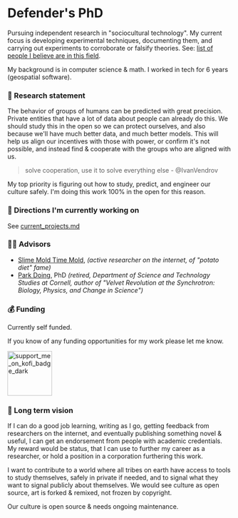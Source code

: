 # Defender's PhD

Pursuing independent research in "sociocultural technology". My current focus is developing experimental techniques, documenting them, and carrying out experiments to corroborate or falsify theories. See: [list of people I believe are in this field](https://github.com/DefenderOfBasic/PhD/issues/2).

My background is in computer science & math. I worked in tech for 6 years (geospatial software). 

### 📜 Research statement

The behavior of groups of humans can be predicted with great precision. Private entities that have a lot of data about people can already do this. We should study this in the open so we can protect ourselves, and also because we'll have much better data, and much better models. This will help us align our incentives with those with power, or confirm it's not possible, and instead find & cooperate with the groups who are aligned with us.

> solve cooperation, use it to solve everything else - @IvanVendrov

My top priority is figuring out how to study, predict, and engineer our culture safely. I'm doing this work 100% in the open for this reason. 

### 🔭 Directions I'm currently working on 

See [current_projects.md](current_projects.md)

### 🧑‍🏫 Advisors

- [Slime Mold Time Mold](https://slimemoldtimemold.com), _(active researcher on the internet, of "potato diet" fame)_
- [Park Doing](https://ethics.engineering.cornell.edu/archives/retired-staff/), PhD _(retired, Department of Science and Technology Studies at Cornell, author of "Velvet Revolution at the Synchrotron: Biology, Physics, and Change in Science")_ 

### 💰 Funding

Currently self funded. 

If you know of any funding opportunities for my work please let me know. 

<a href="https://ko-fi.com/defenderofbasic">
<img width="100" alt="support_me_on_kofi_badge_dark" src="https://github.com/user-attachments/assets/df19236a-d8e3-434f-b405-cd903d2f4739">
</a>

### 🧭 Long term vision

If I can do a good job learning, writing as I go, getting feedback from researchers on the internet, and eventually publishing something novel & useful, I can get an endorsement from people with academic credentials. My reward would be status, that I can use to further my career as a researcher, or hold a position in a corporation furthering this work.

I want to contribute to a world where all tribes on earth have access to tools to study themselves, safely in private if needed, and to signal what they want to signal publicly about themselves. We would see culture as open source, art is forked & remixed, not frozen by copyright. 

Our culture is open source & needs ongoing maintenance. 

